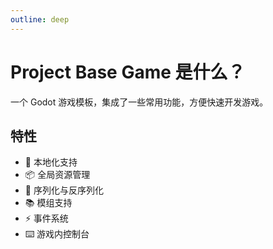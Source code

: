 ```yaml
---
outline: deep
---
```


# Project Base Game 是什么？
一个 Godot 游戏模板，集成了一些常用功能，方便快速开发游戏。

## 特性
- 🔁 本地化支持
- 📦 全局资源管理
- 💾 序列化与反序列化
- 📚 模组支持
- ⚡ 事件系统
- ⌨️ 游戏内控制台



